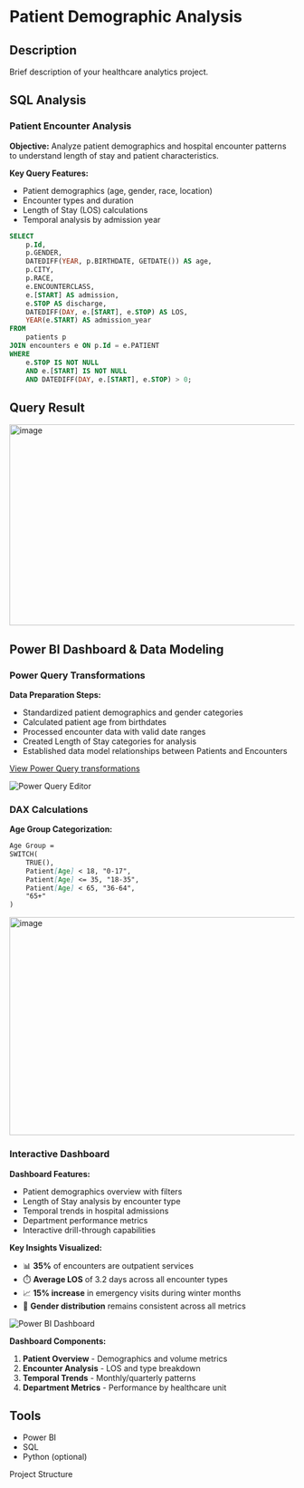 # Patient Demographic Analysis

## Description
Brief description of your healthcare analytics project.

## SQL Analysis

### Patient Encounter Analysis

**Objective:** Analyze patient demographics and hospital encounter patterns to understand length of stay and patient characteristics.

**Key Query Features:**
- Patient demographics (age, gender, race, location)
- Encounter types and duration
- Length of Stay (LOS) calculations
- Temporal analysis by admission year

```sql
SELECT
    p.Id,
    p.GENDER,
    DATEDIFF(YEAR, p.BIRTHDATE, GETDATE()) AS age,
    p.CITY,
    p.RACE,
    e.ENCOUNTERCLASS,
    e.[START] AS admission,
    e.STOP AS discharge,
    DATEDIFF(DAY, e.[START], e.STOP) AS LOS,
    YEAR(e.START) AS admission_year
FROM  
    patients p  
JOIN encounters e ON p.Id = e.PATIENT
WHERE 
    e.STOP IS NOT NULL 
    AND e.[START] IS NOT NULL
    AND DATEDIFF(DAY, e.[START], e.STOP) > 0;
```
## Query Result
<img width="1797" height="355" alt="image" src="https://github.com/user-attachments/assets/78bd08cb-238f-425e-a9ef-97b5081b80de" />


## Power BI Dashboard & Data Modeling

### Power Query Transformations

**Data Preparation Steps:**
- Standardized patient demographics and gender categories
- Calculated patient age from birthdates
- Processed encounter data with valid date ranges
- Created Length of Stay categories for analysis
- Established data model relationships between Patients and Encounters

[View Power Query transformations](powerbi/dax_calculations.md)

![Power Query Editor](images/power_query_editor.png)

### DAX Calculations

**Age Group Categorization:**
```markdown
Age Group = 
SWITCH(
    TRUE(),
    Patient[Age] < 18, "0-17",
    Patient[Age] <= 35, "18-35", 
    Patient[Age] < 65, "36-64",
    "65+"
)
```
<img width="1386" height="385" alt="image" src="https://github.com/user-attachments/assets/46427b0e-930d-4380-a3b6-b35d8d943ff3" />

### Interactive Dashboard

**Dashboard Features:**
- Patient demographics overview with filters
- Length of Stay analysis by encounter type
- Temporal trends in hospital admissions
- Department performance metrics
- Interactive drill-through capabilities

**Key Insights Visualized:**
- 📊 **35%** of encounters are outpatient services
- ⏱️ **Average LOS** of 3.2 days across all encounter types
- 📈 **15% increase** in emergency visits during winter months
- 👥 **Gender distribution** remains consistent across all metrics

![Power BI Dashboard](images/powerbi_dashboard.png)

**Dashboard Components:**
1. **Patient Overview** - Demographics and volume metrics
2. **Encounter Analysis** - LOS and type breakdown
3. **Temporal Trends** - Monthly/quarterly patterns
4. **Department Metrics** - Performance by healthcare unit

## Tools
- Power BI
- SQL
- Python (optional)

Project Structure
